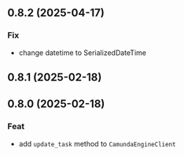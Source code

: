 ## 0.8.2 (2025-04-17)

### Fix

- change datetime to SerializedDateTime

## 0.8.1 (2025-02-18)

## 0.8.0 (2025-02-18)

### Feat

- add `update_task` method to `CamundaEngineClient`

